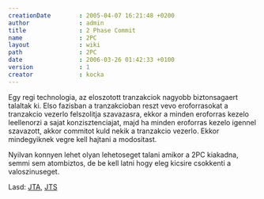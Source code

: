```yaml
---
creationDate        : 2005-04-07 16:21:48 +0200 
author              : admin 
title               : 2 Phase Commit 
name                : 2PC 
layout              : wiki 
path                : 2PC 
date                : 2006-03-26 01:42:33 +0100 
version             : 1 
creator             : kocka 
---
```

Egy regi technologia, az eloszotott tranzakciok nagyobb biztonsagaert talaltak ki. Elso fazisban a tranzakcioban reszt vevo eroforrasokat a tranzakcio vezerlo felszolitja szavazasra, ekkor a minden eroforras kezelo leellenorzi a sajat konzisztenciajat, majd ha minden eroforras kezelo igennel szavazott, akkor commitot kuld nekik a tranzakcio vezerlo. Ekkor mindegyiknek vegre kell hajtani a modositast.

Nyilvan konnyen lehet olyan lehetoseget talani amikor a 2PC kiakadna, semmi sem atombiztos, de be kell latni hogy eleg kicsire csokkenti a valoszinuseget.

Lasd: [JTA](JTA.html), [JTS](JTS.html)
